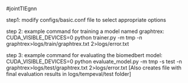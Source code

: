 #jointTIEgnn

step1: modify configs/basic.conf file to select appropriate options

step 2: example command for training a model named graphtrex:
CUDA_VISIBLE_DEVICES=0 python trainer.py -m tmp -n graphtrex>logs/train/graphtrex.txt 2>logs/error.txt

step 3: example command for evaluating the biomedbert model:
CUDA_VISIBLE_DEVICES=0 python evaluate_model.py -m tmp -s test -n graphtrex>logs/test/graphtrex.txt 2>logs/error.txt
[Also creates file with final evaluation results in logs/tempeval/test folder]
